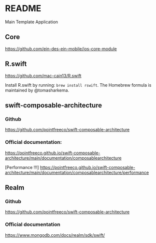 # README

Main Template Application

## Core

https://github.com/ein-des-ein-mobile/ios-core-module

## R.swift

https://github.com/mac-cain13/R.swift

Install R.swift by running: `brew install rswift`. The Homebrew formula is maintained by @tomasharkema.

## swift-composable-architecture

### Github 
https://github.com/pointfreeco/swift-composable-architecture

### Official documentation:
https://pointfreeco.github.io/swift-composable-architecture/main/documentation/composablearchitecture

[Performance !!!]
https://pointfreeco.github.io/swift-composable-architecture/main/documentation/composablearchitecture/performance

## Realm

### Github
https://github.com/pointfreeco/swift-composable-architecture

### Official documentation
https://www.mongodb.com/docs/realm/sdk/swift/ 
